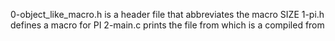 0-object_like_macro.h is a header file that abbreviates the macro SIZE
1-pi.h defines a macro for PI
2-main.c prints the file from which is a compiled from
